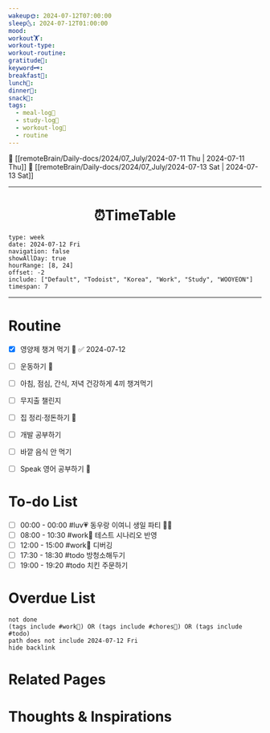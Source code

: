 ```yaml
---
wakeup🌞: 2024-07-12T07:00:00
sleep🌜: 2024-07-12T01:00:00
mood: 
workout🏋️: 
workout-type: 
workout-routine: 
gratitude🙏: 
keyword🗝️: 
breakfast🍳: 
lunch🍚: 
dinner🥗: 
snack🍬: 
tags:
  - meal-log📝
  - study-log📓
  - workout-log💪
  - routine
---
```


🔺 [[remoteBrain/Daily-docs/2024/07_July/2024-07-11 Thu | 2024-07-11 Thu]]
🔻 [[remoteBrain/Daily-docs/2024/07_July/2024-07-13 Sat | 2024-07-13 Sat]]
___
<h1> <center>⏰TimeTable </center> </h1>

```gEvent
type: week
date: 2024-07-12 Fri
navigation: false
showAllDay: true
hourRange: [8, 24]
offset: -2
include: ["Default", "Todoist", "Korea", "Work", "Study", "WOOYEON"]
timespan: 7
```

--- 


# Routine 

- [x] 영양제 챙겨 먹기 🔼 ✅ 2024-07-12
- [ ] 운동하기 🔼
- [ ] 아침, 점심, 간식, 저녁 건강하게 4끼 챙겨먹기
- [ ] 무지출 챌린지 
- [ ] 집 정리·정돈하기 🔼
- [ ] 개발 공부하기
- [ ] 바깥 음식 안 먹기 
- [ ] Speak 영어 공부하기 🔼 


# To-do List

- [ ] 00:00 - 00:00 #luv💗 동우랑 이여니 생일 파티 🧸🎂
- [ ] 08:00 - 10:30 #work💼 테스트 시나리오 반영
- [ ] 12:00 - 15:00 #work💼 디버깅
- [ ] 17:30 - 18:30 #todo 방청소해두기
- [ ] 19:00 - 19:20 #todo 치킨 주문하기
# Overdue List
```tasks
not done
(tags include #work💼) OR (tags include #chores🧺) OR (tags include #todo)
path does not include 2024-07-12 Fri
hide backlink
```

# Related Pages



# Thoughts & Inspirations

